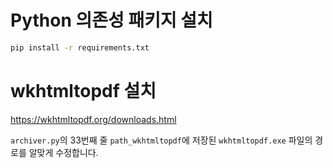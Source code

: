 # Python 의존성 패키지 설치
```bash
pip install -r requirements.txt
```
# wkhtmltopdf 설치
https://wkhtmltopdf.org/downloads.html

`archiver.py`의 33번째 줄 `path_wkhtmltopdf`에 저장된 `wkhtmltopdf.exe` 파일의 경로를 알맞게 수정합니다.
